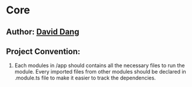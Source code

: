 # Core

## Author: [David Dang](https://github.com/ddbdzung)

## Project Convention:

1. Each modules in /app should contains all the necessary files to run the module. Every imported files from other modules should be declared in .module.ts file to make it easier to track the dependencies.
